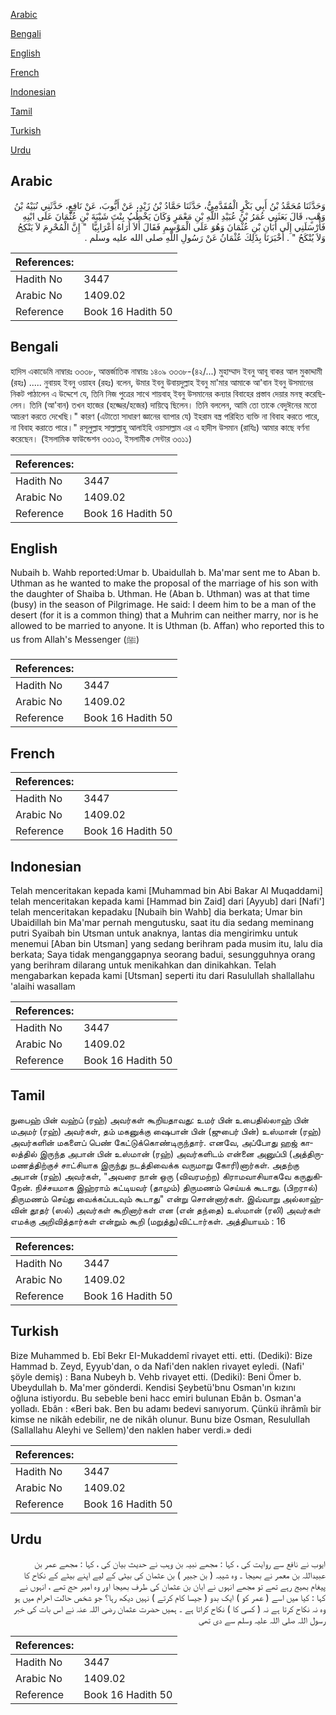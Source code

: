 [Arabic](#arabic)

[Bengali](#bengali)

[English](#english)

[French](#french)

[Indonesian](#indonesian)

[Tamil](#tamil)

[Turkish](#turkish)

[Urdu](#urdu)

## Arabic


<div dir="rtl" lang="ar" style={{fontSize:'larger',backgroundColor:'#f8f9fa',padding:20}}>
وَحَدَّثَنَا مُحَمَّدُ بْنُ أَبِي بَكْرٍ الْمُقَدَّمِيُّ، حَدَّثَنَا حَمَّادُ بْنُ زَيْدٍ، عَنْ أَيُّوبَ، عَنْ نَافِعٍ، حَدَّثَنِي نُبَيْهُ بْنُ وَهْبٍ، قَالَ بَعَثَنِي عُمَرُ بْنُ عُبَيْدِ اللَّهِ بْنِ مَعْمَرٍ وَكَانَ يَخْطُبُ بِنْتَ شَيْبَةَ بْنِ عُثْمَانَ عَلَى ابْنِهِ فَأَرْسَلَنِي إِلَى أَبَانِ بْنِ عُثْمَانَ وَهُوَ عَلَى الْمَوْسِمِ فَقَالَ أَلاَ أُرَاهُ أَعْرَابِيًّا ‏ "‏ إِنَّ الْمُحْرِمَ لاَ يَنْكِحُ وَلاَ يُنْكَحُ ‏"‏ ‏.‏ أَخْبَرَنَا بِذَلِكَ عُثْمَانُ عَنْ رَسُولِ اللَّهِ صلى الله عليه وسلم ‏.‏
</div>
<div style={{backgroundColor:'#f8f9fa',padding:20, marginBottom: 10}}><table> <thead> <tr> <th>References:</th> <th></th> </tr> </thead> <tbody><tr><td>Hadith No</td><td>3447</td></tr><tr><td>Arabic No</td><td>1409.02</td></tr><tr><td>Reference</td><td>Book 16 Hadith 50</td></tr></tbody></table></div>

## Bengali


<div dir="ltr" lang="bn" style={{fontSize:'larger',backgroundColor:'#f8f9fa',padding:20}}>
হাদিস একাডেমি নাম্বারঃ ৩৩৩৮, আন্তর্জাতিক নাম্বারঃ ১৪০৯ ৩৩৩৮-(৪২/...) মুহাম্মাদ ইবনু আবূ বাকর আল মুকাদ্দামী (রহঃ) ..... নুবায়হ ইবনু ওয়াহব (রহঃ) বলেন, উমার ইবনু উবায়দুল্লাহ ইবনু মা'মার আমাকে আ'বান ইবনু উসমানের নিকট পাঠালেন এ উদ্দেশে যে, তিনি নিজ পুত্রের সাথে শায়বাহ্ ইবনু উসমানের কন্যার বিবাহের প্রস্তাব দেয়ার মনস্থ করেছিলেন। তিনি (আ'বান) তখন হাজের (হজ্জের/হজের) দায়িত্বে ছিলেন। তিনি বললেন, আমি তো তাকে বেদুঈনের মতো আচরণ করতে দেখেছি।" কারণ (এটাতো সাধারণ জ্ঞানের ব্যাপার যে) ইহরাম বস্ত্র পরিহিত ব্যক্তি না বিবাহ করতে পারে, না বিবাহ করাতে পারে।" রসূলুল্লাহ সাল্লাল্লাহু আলাইহি ওয়াসাল্লাম এর এ হাদীস উসমান (রাযিঃ) আমার কাছে বর্ণনা করেছেন। (ইসলামিক ফাউন্ডেশন ৩৩১৩, ইসলামীক সেন্টার ৩৩১১)
</div>
<div style={{backgroundColor:'#f8f9fa',padding:20, marginBottom: 10}}><table> <thead> <tr> <th>References:</th> <th></th> </tr> </thead> <tbody><tr><td>Hadith No</td><td>3447</td></tr><tr><td>Arabic No</td><td>1409.02</td></tr><tr><td>Reference</td><td>Book 16 Hadith 50</td></tr></tbody></table></div>

## English


<div dir="ltr" lang="en" style={{fontSize:'larger',backgroundColor:'#f8f9fa',padding:20}}>
Nubaih b. Wahb reported:Umar b. Ubaidullah b. Ma'mar sent me to Aban b. Uthman as he wanted to make the proposal of the marriage of his son with the daughter of Shaiba b. Uthman. He (Aban b. Uthman) was at that time (busy) in the season of Pilgrimage. He said: I deem him to be a man of the desert (for it is a common thing) that a Muhrim can neither marry, nor is he allowed to be married to anyone. It is Uthman (b. Affan) who reported this to us from Allah's Messenger (ﷺ)
</div>
<div style={{backgroundColor:'#f8f9fa',padding:20, marginBottom: 10}}><table> <thead> <tr> <th>References:</th> <th></th> </tr> </thead> <tbody><tr><td>Hadith No</td><td>3447</td></tr><tr><td>Arabic No</td><td>1409.02</td></tr><tr><td>Reference</td><td>Book 16 Hadith 50</td></tr></tbody></table></div>

## French


<div dir="ltr" lang="fr" style={{fontSize:'larger',backgroundColor:'#f8f9fa',padding:20}}>

</div>
<div style={{backgroundColor:'#f8f9fa',padding:20, marginBottom: 10}}><table> <thead> <tr> <th>References:</th> <th></th> </tr> </thead> <tbody><tr><td>Hadith No</td><td>3447</td></tr><tr><td>Arabic No</td><td>1409.02</td></tr><tr><td>Reference</td><td>Book 16 Hadith 50</td></tr></tbody></table></div>

## Indonesian


<div dir="ltr" lang="id" style={{fontSize:'larger',backgroundColor:'#f8f9fa',padding:20}}>
Telah menceritakan kepada kami [Muhammad bin Abi Bakar Al Muqaddami] telah menceritakan kepada kami [Hammad bin Zaid] dari [Ayyub] dari [Nafi'] telah menceritakan kepadaku [Nubaih bin Wahb] dia berkata; Umar bin Ubaidillah bin Ma'mar pernah mengutusku, saat itu dia sedang meminang putri Syaibah bin Utsman untuk anaknya, lantas dia mengirimku untuk menemui [Aban bin Utsman] yang sedang berihram pada musim itu, lalu dia berkata; Saya tidak menganggapnya seorang badui, sesungguhnya orang yang berihram dilarang untuk menikahkan dan dinikahkan. Telah mengabarkan kepada kami [Utsman] seperti itu dari Rasulullah shallallahu 'alaihi wasallam
</div>
<div style={{backgroundColor:'#f8f9fa',padding:20, marginBottom: 10}}><table> <thead> <tr> <th>References:</th> <th></th> </tr> </thead> <tbody><tr><td>Hadith No</td><td>3447</td></tr><tr><td>Arabic No</td><td>1409.02</td></tr><tr><td>Reference</td><td>Book 16 Hadith 50</td></tr></tbody></table></div>

## Tamil


<div dir="ltr" lang="ta" style={{fontSize:'larger',backgroundColor:'#f8f9fa',padding:20}}>
நுபைஹ் பின் வஹ்ப் (ரஹ்) அவர்கள் கூறியதாவது: உமர் பின் உபைதில்லாஹ் பின் மஅமர் (ரஹ்) அவர்கள், தம் மகனுக்கு ஷைபான் பின் (ஜுபைர் பின்) உஸ்மான் (ரஹ்) அவர்களின் மகளைப் பெண் கேட்டுக்கொண்டிருந்தார். எனவே, அப்போது ஹஜ் காலத்தில் இருந்த அபான் பின் உஸ்மான் (ரஹ்) அவர்களிடம் என்னை அனுப்பி (அத்திருமணத்திற்குச் சாட்சியாக இருந்து நடத்திவைக்க வருமாறு கோரி)னார்கள். அதற்கு அபான் (ரஹ்) அவர்கள், "அவரை நான் ஒரு (விவரமற்ற) கிராமவாசியாகவே கருதுகிறேன். நிச்சயமாக இஹ்ராம் கட்டியவர் (தாமும்) திருமணம் செய்யக் கூடாது. (பிறரால்) திருமணம் செய்து வைக்கப்படவும் கூடாது" என்று சொன்னார்கள். இவ்வாறு அல்லாஹ்வின் தூதர் (ஸல்) அவர்கள் கூறினார்கள் என (என் தந்தை) உஸ்மான் (ரலி) அவர்கள் எமக்கு அறிவித்தார்கள் என்றும் கூறி (மறுத்து)விட்டார்கள். அத்தியாயம் : 16
</div>
<div style={{backgroundColor:'#f8f9fa',padding:20, marginBottom: 10}}><table> <thead> <tr> <th>References:</th> <th></th> </tr> </thead> <tbody><tr><td>Hadith No</td><td>3447</td></tr><tr><td>Arabic No</td><td>1409.02</td></tr><tr><td>Reference</td><td>Book 16 Hadith 50</td></tr></tbody></table></div>

## Turkish


<div dir="ltr" lang="tr" style={{fontSize:'larger',backgroundColor:'#f8f9fa',padding:20}}>
Bize Muhammed b. Ebî Bekr EI-Mukaddemî rivayet etti. etti. (Dediki): Bize Hammad b. Zeyd, Eyyub'dan, o da Nafi'den naklen rivayet eyledi. (Nafi' şöyle demiş) : Bana Nubeyh b. Vehb rivayet etti. (Dediki): Beni Ömer b. Ubeydullah b. Ma'mer gönderdi. Kendisi Şeybetü'bnu Osman'ın kızını oğluna istiyordu. Bu sebeble beni hacc emiri bulunan Ebân b. Osman'a yolladı. Ebân : «Beri bak. Ben bu adamı bedevi sanıyorum. Çünkü ihrâmîı bir kimse ne nikâh edebilir, ne de nikâh olunur. Bunu bize Osman, Resulullah (Sallallahu Aleyhi ve Sellem)'den naklen haber verdi.» dedi
</div>
<div style={{backgroundColor:'#f8f9fa',padding:20, marginBottom: 10}}><table> <thead> <tr> <th>References:</th> <th></th> </tr> </thead> <tbody><tr><td>Hadith No</td><td>3447</td></tr><tr><td>Arabic No</td><td>1409.02</td></tr><tr><td>Reference</td><td>Book 16 Hadith 50</td></tr></tbody></table></div>

## Urdu


<div dir="rtl" lang="ur" style={{fontSize:'larger',backgroundColor:'#f8f9fa',padding:20}}>
ایوب نے نافع سے روایت کی ، کہا : مجھے نبیہ بن وہب نے حدیث بیان کی ، کہا : مجھے عمر بن عبیداللہ بن معمر نے بھیجا ۔ وہ شیبہ ( بن جبیر ) بن عثمان کی بیٹی کے لیے اپنے بیٹے کے نکاح کا پیغام بھیج رہے تھے تو مجھے انہوں نے ابان بن عثمان کی طرف بھیجا اور وہ امیر حج تھے ، انہوں نے کہا : کیا میں اسے ( عمر کو ) ایک بدو ( جیسا کام کرتے ) نہیں دیکھ رہا؟ جو شخص حالت احرام میں ہو وہ نہ نکاح کرتا ہے نہ ( کسی کا ) نکاح کراتا ہے ۔ ہمیں حضرت عثمان رضی اللہ عنہ نے اس بات کی خبر رسول اللہ صلی اللہ علیہ وسلم سے دی تھی
</div>
<div style={{backgroundColor:'#f8f9fa',padding:20, marginBottom: 10}}><table> <thead> <tr> <th>References:</th> <th></th> </tr> </thead> <tbody><tr><td>Hadith No</td><td>3447</td></tr><tr><td>Arabic No</td><td>1409.02</td></tr><tr><td>Reference</td><td>Book 16 Hadith 50</td></tr></tbody></table></div>